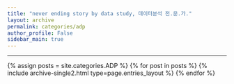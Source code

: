 ```yaml
---
title: "never ending story by data study, 데이터분석 전.문.가."
layout: archive
permalink: categories/adp
author_profile: False
sidebar_main: true
---
```


<!-- 공백이 포함되어 있는 카테고리 이름의 경우 site.categories['a b c'] 이런식으로! -->

***

{% assign posts = site.categories.ADP %}
{% for post in posts %} {% include archive-single2.html type=page.entries_layout %} {% endfor %}